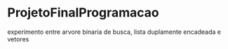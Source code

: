 # ProjetoFinalProgramacao
experimento entre arvore binaria de busca, lista duplamente encadeada e vetores
